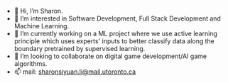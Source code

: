 - 👋              Hi, I’m Sharon.
- 👀              I’m interested in Software Development, Full Stack Development and Machine Learning.
- 🌱  I’m currently working on a ML project where we use active learning principle which uses experts' inputs to better classify data along the boundary pretrained by supervised learning.  
- 💞️  I’m looking to collaborate on digital game development/AI game algorithms.
- 📫  mail: sharonsiyuan.li@mail.utoronto.ca

<!---
Siyuan-uoftece/Siyuan-uoftece is a ✨ special ✨ repository because its `README.md` (this file) appears on your GitHub profile.
You can click the Preview link to take a look at your changes.
--->
